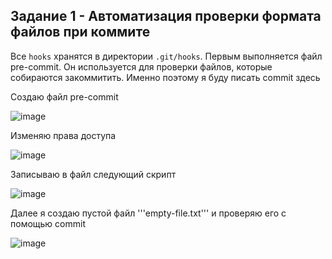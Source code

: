 ## Задание 1 - Автоматизация проверки формата файлов при коммите

Все `hooks` хранятся в директории `.git/hooks`. Первым выполняется файл pre-commit. Он используется для проверки файлов, которые собираются закоммитить. Именно поэтому я буду писать commit здесь

Создаю файл pre-commit

![image](https://github.com/user-attachments/assets/b4b4a704-1229-48ae-891b-d1844ebb0899)

Изменяю права доступа 

![image](https://github.com/user-attachments/assets/686f3972-ecc9-45fb-9d92-8ec601e772f7)

Записываю в файл следующий скрипт

![image](https://github.com/user-attachments/assets/818d8b51-c13d-4a91-b305-04ecd7df06f9)

Далее я создаю пустой  файл '''empty-file.txt''' и проверяю его с помощью commit

![image](https://github.com/user-attachments/assets/4b84e984-79d3-4e0d-912b-2f2376d46343)
